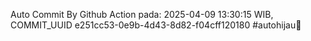 Auto Commit By Github Action pada: 2025-04-09 13:30:15 WIB, COMMIT_UUID e251cc53-0e9b-4d43-8d82-f04cff120180 #autohijau🗿
